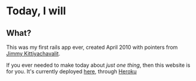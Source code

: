 # Today, I will

## What? 

This was my first rails app ever, created April 2010 with pointers from [Jimmy
Kittiyachavalit](https://github.com/jimmy). 

If you ever needed to make today about _just one thing_, then this website is
for you. It's currently deployed [here](http://theonlydayistoday.com), through
  [Heroku](http://www.heroku.com)

